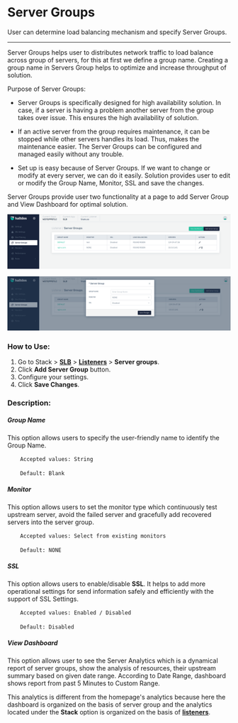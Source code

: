 # Server Groups

User can determine load balancing mechanism and specify Server Groups.

---

Server Groups helps user to distributes network traffic to load balance across group of servers, for this at first we define a group name. Creating a group name in Servers Group helps to optimize and increase throughput of solution.

Purpose of Server Groups:

- Server Groups is specifically designed for high availability solution. In case, if a server is having a problem another server from the group takes over issue. This ensures the high availability of solution.

- If an active server from the group requires maintenance, it can be stopped while other servers handles its load. Thus, makes the maintenance easier. The Server Groups can be configured and managed easily without any trouble.

- Set up is easy because of Server Groups. If we want to change or modify at every server, we can do it easily. Solution provides user to edit or modify the Group Name, Monitor, SSL and save the changes.

Server Groups provide user two functionality at a page to add Server Group and View Dashboard for optimal solution.

![Server group](/img/adc/v7/docs/servergroup.png)

![Server group](/img/adc/v7/docs/servergroup1.png)

### How to Use:


1. Go to Stack > [**SLB**](/v7/enterprise/adc) > [**Listeners**](../listeners.md) > **Server groups**.
2. Click **Add Server Group** button.
3. Configure your settings. 
4. Click **Save Changes**.


### Description:

##### **Group Name**

This option allows users to specify the user-friendly name to identify the Group Name. 

```
    Accepted values: String

    Default: Blank 
```


##### **Monitor**

This option allows users to set the monitor type which continuously test upstream server, avoid the failed server and gracefully add recovered servers into the server group.

```
    Accepted values: Select from existing monitors

    Default: NONE 
```


##### **SSL**

This option allows users to enable/disable **SSL**. It helps to add more operational settings for send information safely and efficiently with the support of SSL Settings. 

```
    Accepted values: Enabled / Disabled

    Default: Disabled 
```


##### **View Dashboard**

This option allows user to see the Server Analytics which is a dynamical report of server groups, show the analysis of resources, their upstream summary based on given date range. According to Date Range, dashboard shows report from past 5 Minutes to Custom Range.

This analytics is different from the homepage's analytics because here the dashboard is organized on the basis of server group and the analytics located under the **Stack** option is organized on the basis of [**listeners**](../listeners.md).
